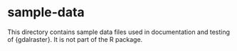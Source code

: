 # sample-data

This directory contains sample data files used in documentation and testing of {gdalraster}. It is not part of the R package.

